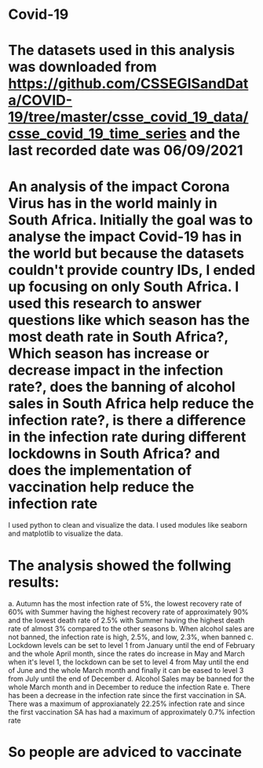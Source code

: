 # Covid-19
# The datasets used in this analysis was downloaded from https://github.com/CSSEGISandData/COVID-19/tree/master/csse_covid_19_data/csse_covid_19_time_series and the last recorded date was 06/09/2021
# An analysis of the impact Corona Virus has in the world mainly in South Africa. Initially the goal was to analyse the impact Covid-19 has in the world but because the datasets couldn't provide country IDs, I ended up focusing on only South Africa. I used this research to answer questions like which season has the most death rate in South Africa?, Which season has increase or decrease impact in the infection rate?, does the banning of alcohol sales in South Africa help reduce the infection rate?, is there a difference in the infection rate during different lockdowns in South Africa? and does the implementation of vaccination help reduce the infection rate
I used python to clean and visualize the data. I used modules like seaborn and matplotlib to visualize the data.
# The analysis showed the follwing results:
a. Autumn has the most infection rate of 5%, the lowest recovery rate of 60% with Summer having the highest recovery rate of approximately 90% and the lowest death rate of 2.5% with Summer having the highest death rate of almost 3% compared to the other seasons
b. When alcohol sales are not banned, the infection rate is high, 2.5%, and low, 2.3%, when banned
c. Lockdown levels can be set to level 1 from January until the end of February and the whole April month, since the rates do increase in May and March when it's level 1, the lockdown can be set to level 4 from May until the end of June and the whole March month and finally it can be eased to level 3 from July until the end of December
d. Alcohol Sales may be banned for the whole March month and in December to reduce the infection Rate
e. There has been a decrease in the infection rate since the first vaccination in SA. There was a maximum of approxianately 22.25% infection rate and since the first vaccination SA has had a maximum of approximately 0.7% infection rate
# So people are adviced to vaccinate
